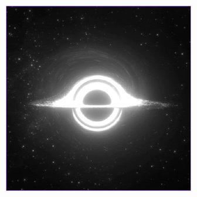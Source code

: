 <table align="center" style="border-collapse: collapse; margin: 0 auto; padding: 0; border-spacing: 0;">
  <tr>
    <td style="padding: 0; margin: 0; border: 1px solid #7F3FBF; background-color: #0D1117; width: 100%; height: 100%; overflow: hidden; box-sizing: border-box;">
      <a href="https://github.com/Izaacapp" style="display: block; width: 100%; height: 100%; margin: 0; padding: 0;">
        <img src="https://github.com/Izaacapp/Izaacapp/blob/main/blackhole2.gif" 
             style="display: block; width: 100%; height: 100%; object-fit: cover; margin: 0;">
      </a>
    </td>
  </tr>
</table>
